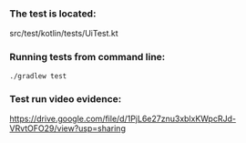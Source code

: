 ### The test is located:

src/test/kotlin/tests/UiTest.kt

### Running tests from command line:

```
./gradlew test
```

### Test run video evidence:
https://drive.google.com/file/d/1PjL6e27znu3xblxKWpcRJd-VRvtOFO29/view?usp=sharing
